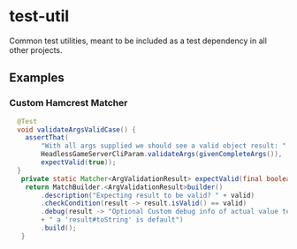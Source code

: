 # test-util

Common test utilities, meant to be included as a test dependency
in all other projects.
 
 
## Examples


### Custom Hamcrest Matcher


```java
  @Test
  void validateArgsValidCase() {
    assertThat(
        "With all args supplied we should see a valid object result: " + Arrays.toString(givenCompleteArgs()),
        HeadlessGameServerCliParam.validateArgs(givenCompleteArgs()),
        expectValid(true));
  }
   private static Matcher<ArgValidationResult> expectValid(final boolean valid) {
    return MatchBuilder.<ArgValidationResult>builder()
        .description("Expecting result to be valid? " + valid)
        .checkCondition(result -> result.isValid() == valid)
        .debug(result -> "Optional Custom debug info of actual value tested," 
        + " a 'result#toString' is default")
        .build();
   }
```

